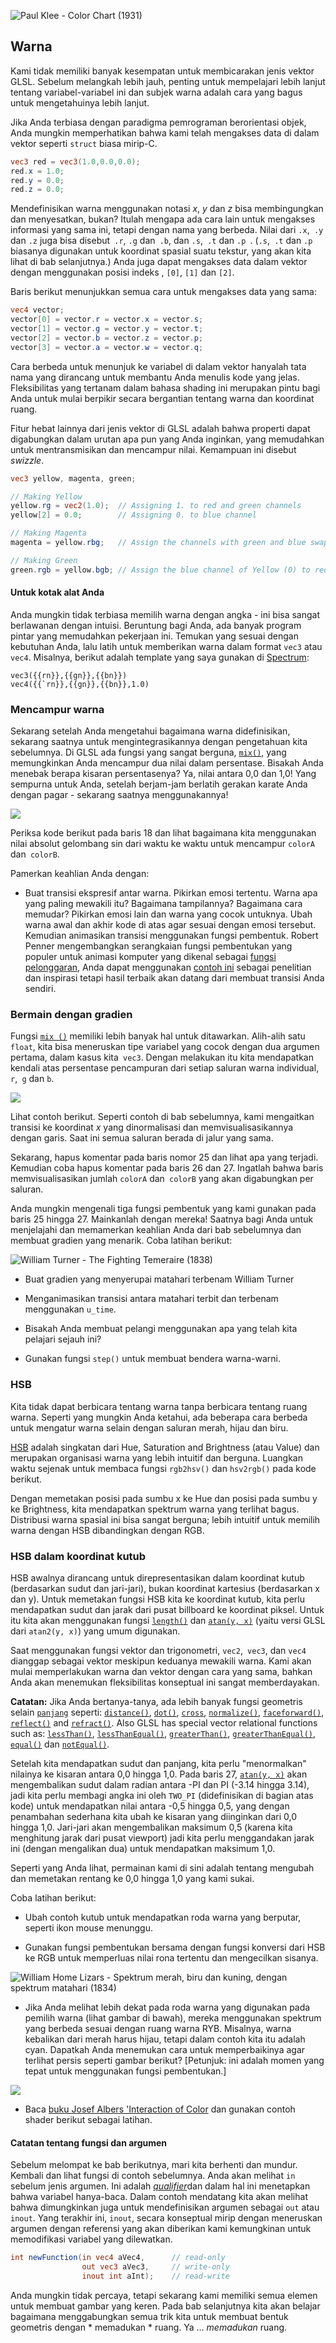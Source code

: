 ![Paul Klee - Color Chart (1931)](klee.jpg)

## Warna

Kami tidak memiliki banyak kesempatan untuk membicarakan jenis vektor GLSL. Sebelum melangkah lebih jauh, penting untuk mempelajari lebih lanjut tentang variabel-variabel ini dan subjek warna adalah cara yang bagus untuk mengetahuinya lebih lanjut.

Jika Anda terbiasa dengan paradigma pemrograman berorientasi objek, Anda mungkin memperhatikan bahwa kami telah mengakses data di dalam vektor seperti `struct` biasa mirip-C.

```glsl
vec3 red = vec3(1.0,0.0,0.0);
red.x = 1.0;
red.y = 0.0;
red.z = 0.0;
```

Mendefinisikan warna menggunakan notasi *x*, *y* dan *z* bisa membingungkan dan menyesatkan, bukan? Itulah mengapa ada cara lain untuk mengakses informasi yang sama ini, tetapi dengan nama yang berbeda. Nilai dari `.x`,` .y` dan `.z` juga bisa disebut` .r`, `.g` dan` .b`, dan `.s`,` .t` dan `.p `. (`.s`,` .t` dan `.p` biasanya digunakan untuk koordinat spasial suatu tekstur, yang akan kita lihat di bab selanjutnya.) Anda juga dapat mengakses data dalam vektor dengan menggunakan posisi indeks , `[0]`, `[1]` dan `[2]`.

Baris berikut menunjukkan semua cara untuk mengakses data yang sama:

```glsl
vec4 vector;
vector[0] = vector.r = vector.x = vector.s;
vector[1] = vector.g = vector.y = vector.t;
vector[2] = vector.b = vector.z = vector.p;
vector[3] = vector.a = vector.w = vector.q;
```

Cara berbeda untuk menunjuk ke variabel di dalam vektor hanyalah tata nama yang dirancang untuk membantu Anda menulis kode yang jelas. Fleksibilitas yang tertanam dalam bahasa shading ini merupakan pintu bagi Anda untuk mulai berpikir secara bergantian tentang warna dan koordinat ruang.

Fitur hebat lainnya dari jenis vektor di GLSL adalah bahwa properti dapat digabungkan dalam urutan apa pun yang Anda inginkan, yang memudahkan untuk mentransmisikan dan mencampur nilai. Kemampuan ini disebut *swizzle*.

```glsl
vec3 yellow, magenta, green;

// Making Yellow
yellow.rg = vec2(1.0);  // Assigning 1. to red and green channels
yellow[2] = 0.0;        // Assigning 0. to blue channel

// Making Magenta
magenta = yellow.rbg;   // Assign the channels with green and blue swapped

// Making Green
green.rgb = yellow.bgb; // Assign the blue channel of Yellow (0) to red and blue channels
```

#### Untuk kotak alat Anda

Anda mungkin tidak terbiasa memilih warna dengan angka - ini bisa sangat berlawanan dengan intuisi. Beruntung bagi Anda, ada banyak program pintar yang memudahkan pekerjaan ini. Temukan yang sesuai dengan kebutuhan Anda, lalu latih untuk memberikan warna dalam format `vec3` atau` vec4`. Misalnya, berikut adalah template yang saya gunakan di [Spectrum](http://www.eigenlogik.com/spectrum/mac):

```
vec3({{rn}},{{gn}},{{bn}})
vec4({{`rn}},{{gn}},{{bn}},1.0)
```

### Mencampur warna

Sekarang setelah Anda mengetahui bagaimana warna didefinisikan, sekarang saatnya untuk mengintegrasikannya dengan pengetahuan kita sebelumnya. Di GLSL ada fungsi yang sangat berguna, [`mix()`](../glossary/?search=mix), yang memungkinkan Anda mencampur dua nilai dalam persentase. Bisakah Anda menebak berapa kisaran persentasenya? Ya, nilai antara 0,0 dan 1,0! Yang sempurna untuk Anda, setelah berjam-jam berlatih gerakan karate Anda dengan pagar - sekarang saatnya menggunakannya!

![](mix-f.jpg)

Periksa kode berikut pada baris 18 dan lihat bagaimana kita menggunakan nilai absolut gelombang sin dari waktu ke waktu untuk mencampur `colorA` dan` colorB`.

<div class="codeAndCanvas" data="mix.frag"> </div>

Pamerkan keahlian Anda dengan:

* Buat transisi ekspresif antar warna. Pikirkan emosi tertentu. Warna apa yang paling mewakili itu? Bagaimana tampilannya? Bagaimana cara memudar? Pikirkan emosi lain dan warna yang cocok untuknya. Ubah warna awal dan akhir kode di atas agar sesuai dengan emosi tersebut. Kemudian animasikan transisi menggunakan fungsi pembentuk. Robert Penner mengembangkan serangkaian fungsi pembentukan yang populer untuk animasi komputer yang dikenal sebagai [fungsi pelonggaran](http://easings.net/), Anda dapat menggunakan [contoh ini](../edit.php#06/easing.frag) sebagai penelitian dan inspirasi tetapi hasil terbaik akan datang dari membuat transisi Anda sendiri.

### Bermain dengan gradien

Fungsi [`mix ()`](../glossary/?search=mix) memiliki lebih banyak hal untuk ditawarkan. Alih-alih satu `float`, kita bisa meneruskan tipe variabel yang cocok dengan dua argumen pertama, dalam kasus kita` vec3`. Dengan melakukan itu kita mendapatkan kendali atas persentase pencampuran dari setiap saluran warna individual, `r`,` g` dan `b`.

![](mix-vec.jpg)

Lihat contoh berikut. Seperti contoh di bab sebelumnya, kami mengaitkan transisi ke koordinat *x* yang dinormalisasi dan memvisualisasikannya dengan garis. Saat ini semua saluran berada di jalur yang sama.

Sekarang, hapus komentar pada baris nomor 25 dan lihat apa yang terjadi. Kemudian coba hapus komentar pada baris 26 dan 27. Ingatlah bahwa baris memvisualisasikan jumlah `colorA` dan` colorB` yang akan digabungkan per saluran.

<div class = "codeAndCanvas" data = "gradient.frag"> </div>

Anda mungkin mengenali tiga fungsi pembentuk yang kami gunakan pada baris 25 hingga 27. Mainkanlah dengan mereka! Saatnya bagi Anda untuk menjelajahi dan memamerkan keahlian Anda dari bab sebelumnya dan membuat gradien yang menarik. Coba latihan berikut:

![William Turner - The Fighting Temeraire (1838)](turner.jpg)

* Buat gradien yang menyerupai matahari terbenam William Turner

* Menganimasikan transisi antara matahari terbit dan terbenam menggunakan `u_time`.

* Bisakah Anda membuat pelangi menggunakan apa yang telah kita pelajari sejauh ini?

* Gunakan fungsi `step()` untuk membuat bendera warna-warni.

### HSB

Kita tidak dapat berbicara tentang warna tanpa berbicara tentang ruang warna. Seperti yang mungkin Anda ketahui, ada beberapa cara berbeda untuk mengatur warna selain dengan saluran merah, hijau dan biru.

[HSB](http://en.wikipedia.org/wiki/HSL_and_HSV) adalah singkatan dari Hue, Saturation and Brightness (atau Value) dan merupakan organisasi warna yang lebih intuitif dan berguna. Luangkan waktu sejenak untuk membaca fungsi `rgb2hsv()` dan `hsv2rgb()` pada kode berikut.

Dengan memetakan posisi pada sumbu x ke Hue dan posisi pada sumbu y ke Brightness, kita mendapatkan spektrum warna yang terlihat bagus. Distribusi warna spasial ini bisa sangat berguna; lebih intuitif untuk memilih warna dengan HSB dibandingkan dengan RGB.

<div class = "codeAndCanvas" data = "hsb.frag"> </div>

### HSB dalam koordinat kutub

HSB awalnya dirancang untuk direpresentasikan dalam koordinat kutub (berdasarkan sudut dan jari-jari), bukan koordinat kartesius (berdasarkan x dan y). Untuk memetakan fungsi HSB kita ke koordinat kutub, kita perlu mendapatkan sudut dan jarak dari pusat billboard ke koordinat piksel. Untuk itu kita akan menggunakan fungsi [`length()`](../glossary/?search=length) dan [`atan(y, x)`](../glossary/?search=atan) (yaitu versi GLSL dari `atan2(y, x)`) yang umum digunakan.

Saat menggunakan fungsi vektor dan trigonometri, `vec2`,` vec3`, dan `vec4` dianggap sebagai vektor meskipun keduanya mewakili warna. Kami akan mulai memperlakukan warna dan vektor dengan cara yang sama, bahkan Anda akan menemukan fleksibilitas konseptual ini sangat memberdayakan.

**Catatan:** Jika Anda bertanya-tanya, ada lebih banyak fungsi geometris selain [`panjang`](../glossary/?search=length) seperti: [`distance()`](../glossary/?search=distance), [`dot()`](../glossary/?search=dot), [`cross`](../glossary/?search=cross), [`normalize()`](../glossary/?search=normalize), [`faceforward()`](../glossary/?search=faceforward), [`reflect()`](../glossary/?search=reflect) and [`refract()`](../glossary/?search=refract). Also GLSL has special vector relational functions such as: [`lessThan()`](../glossary/?search=lessThan), [`lessThanEqual()`](../glossary/?search=lessThanEqual), [`greaterThan()`](../glossary/?search=greaterThan), [`greaterThanEqual()`](../glossary/?search=greaterThanEqual), [`equal()`](../glossary/?search=equal) dan [`notEqual()`](../glossary/?search=notEqual).

Setelah kita mendapatkan sudut dan panjang, kita perlu "menormalkan" nilainya ke kisaran antara 0,0 hingga 1,0. Pada baris 27, [`atan(y, x)`](../glossary/?search=atan) akan mengembalikan sudut dalam radian antara -PI dan PI (-3.14 hingga 3.14), jadi kita perlu membagi angka ini oleh `TWO_PI` (didefinisikan di bagian atas kode) untuk mendapatkan nilai antara -0,5 hingga 0,5, yang dengan penambahan sederhana kita ubah ke kisaran yang diinginkan dari 0,0 hingga 1,0. Jari-jari akan mengembalikan maksimum 0,5 (karena kita menghitung jarak dari pusat viewport) jadi kita perlu menggandakan jarak ini (dengan mengalikan dua) untuk mendapatkan maksimum 1,0.

Seperti yang Anda lihat, permainan kami di sini adalah tentang mengubah dan memetakan rentang ke 0,0 hingga 1,0 yang kami sukai.

<div class = "codeAndCanvas" data = "hsb-colorwheel.frag"> </div>

Coba latihan berikut:

* Ubah contoh kutub untuk mendapatkan roda warna yang berputar, seperti ikon mouse menunggu.

* Gunakan fungsi pembentukan bersama dengan fungsi konversi dari HSB ke RGB untuk memperluas nilai rona tertentu dan mengecilkan sisanya.

![William Home Lizars - Spektrum merah, biru dan kuning, dengan spektrum matahari (1834)](spectrums.jpg)

* Jika Anda melihat lebih dekat pada roda warna yang digunakan pada pemilih warna (lihat gambar di bawah), mereka menggunakan spektrum yang berbeda sesuai dengan ruang warna RYB. Misalnya, warna kebalikan dari merah harus hijau, tetapi dalam contoh kita itu adalah cyan. Dapatkah Anda menemukan cara untuk memperbaikinya agar terlihat persis seperti gambar berikut? [Petunjuk: ini adalah momen yang tepat untuk menggunakan fungsi pembentukan.]

![](colorwheel.png)

* Baca [buku Josef Albers 'Interaction of Color](http://www.goodreads.com/book/show/111113.Interaction_of_Color) dan gunakan contoh shader berikut sebagai latihan.

<div class = "glslGallery" data = "160505191155,160505193939,160505200330,160509131554,160509131509,160509131420,160509131240" data-properties = "clickRun: editor, openFrameIcon: false, showAuthor: false"> </div>

#### Catatan tentang fungsi dan argumen

Sebelum melompat ke bab berikutnya, mari kita berhenti dan mundur. Kembali dan lihat fungsi di contoh sebelumnya. Anda akan melihat `in` sebelum jenis argumen. Ini adalah [*qualifier*](http://www.shaderific.com/glsl-qualifiers/#inputqualifier) ​​dan dalam hal ini menetapkan bahwa variabel hanya-baca. Dalam contoh mendatang kita akan melihat bahwa dimungkinkan juga untuk mendefinisikan argumen sebagai `out` atau` inout`. Yang terakhir ini, `inout`, secara konseptual mirip dengan meneruskan argumen dengan referensi yang akan diberikan kami kemungkinan untuk memodifikasi variabel yang dilewatkan.

```glsl
int newFunction(in vec4 aVec4,      // read-only
                out vec3 aVec3,     // write-only
                inout int aInt);    // read-write
```


Anda mungkin tidak percaya, tetapi sekarang kami memiliki semua elemen untuk membuat gambar yang keren. Pada bab selanjutnya kita akan belajar bagaimana menggabungkan semua trik kita untuk membuat bentuk geometris dengan * memadukan * ruang. Ya ... *memadukan* ruang.